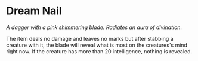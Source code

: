 # Dream Nail

*A dagger with a pink shimmering blade. Radiates an aura of divination.*

The item deals no damage and leaves no marks but after stabbing a creature with it, the blade will reveal what is most on the creatures's mind right now. If the creature has more than 20 intelligence, nothing is revealed.
